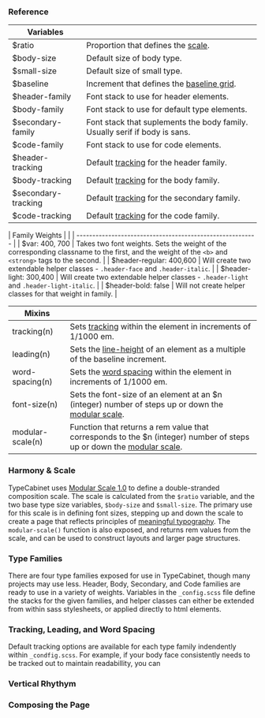 ### Reference

| Variables              | 									 |
| ---------------------- | --------------------------------- |
| $ratio 				 | Proportion that defines the [scale](#).|
| $body-size 			 | Default size of body type.	     |
| $small-size 			 | Default size of small type.       |
| $baseline 			 | Increment that defines the [baseline grid](#). |
| $header-family 		 | Font stack to use for header elements. |
| $body-family 			 | Font stack to use for default type elements.  |
| $secondary-family 	 | Font stack that suplements the body family. Usually serif if body is sans. |
| $code-family 			 | Font stack to use for code elements. |
| $header-tracking 		 | Default [tracking](#) for the header family. |
| $body-tracking 		 | Default [tracking](#) for the body family. |
| $secondary-tracking 	 | Default [tracking](#) for the secondary family. |
| $code-tracking 		 | Default [tracking](#) for the code family.|


| Family Weights        |                                   |
| --------------------------------------------------------- |
| $var: 400, 700     	| Takes two font weights. Sets the weight of the corresponding classname to the first, and the weight of the `<b>` and `<strong>` tags to the second.      |
| $header-regular: 400,600 | Will create two extendable helper classes - `.header-face` and `.header-italic`.       |
| $header-light: 300,400 | Will create two extendable helper classes - `.header-light` and `.header-light-italic`.       |
| $header-bold: false    | Will not create helper classes for that weight in family.                                  |

| Mixins                 | 									 |
| ---------------------- | --------------------------------- |
| tracking(n)           | Sets [tracking](#) within the element in increments of 1/1000 em.			       	      |
| leading(n)            | Sets the [line-height](#) of an element as a multiple of the baseline increment.			    |
| word-spacing(n)       | Sets the [word spacing](#) within the element in increments of 1/1000 em.			       	     |
| font-size(n)          | Sets the font-size of an element at an $n (integer) number of steps up or down the [modular scale](#).   				       	                                  |
| modular-scale(n)      | Function that returns a rem value that corresponds to the $n (integer) number of steps up or down the [modular scale](#). 			       	           |

### Harmony & Scale
TypeCabinet uses [Modular Scale 1.0](https://github.com/Team-Sass/modular-scale/blob/1.x/readme.md) to define a double-stranded composition scale. The scale is calculated from the `$ratio` variable, and the two base type size variables, `$body-size` and `$small-size`. The primary use for this scale is in defining font sizes, stepping up and down the scale to create a page that reflects principles of [meaningful typography](http://alistapart.com/article/more-meaningful-typography). The `modular-scale()` function is also exposed, and returns rem values from the scale, and can be used to construct layouts and larger page structures.

### Type Families
There are four type families exposed for use in TypeCabinet, though many projects may use less. Header, Body, Secondary, and Code families are ready to use in a variety of weights. Variables in the `_config.scss` file define the stacks for the given families, and helper classes can either be extended from within sass stylesheets, or applied directly to html elements.

### Tracking, Leading, and Word Spacing
Default tracking options are available for each type family indendently within `_condfig.scss`. For example, if your body face consistently needs to be tracked out to maintain readabillity, you can

### Vertical Rhythym

### Composing the Page